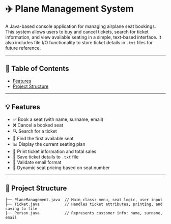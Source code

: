# ✈️ Plane Management System

A Java-based console application for managing airplane seat bookings. This system allows users to buy and cancel tickets, search for ticket information, and view available seating in a simple, text-based interface. It also includes file I/O functionality to store ticket details in `.txt` files for future reference.

---

## 📌 Table of Contents

- [Features](#-features)
- [Project Structure](#-project-structure)
  
---

## 💡 Features

- ✅ Book a seat (with name, surname, email)
- ❌ Cancel a booked seat
- 🔍 Search for a ticket
- 🔎 Find the first available seat
- 📊 Display the current seating plan
- 🧾 Print ticket information and total sales
- 💾 Save ticket details to `.txt` file
- 📧 Validate email format
- 🎯 Dynamic seat pricing based on seat number

---

## 📁 Project Structure

```plaintext
├── PlaneManagement.java  // Main class: menu, seat logic, user input
├── Ticket.java           // Handles ticket attributes, printing, and saving to file
├── Person.java           // Represents customer info: name, surname, email
